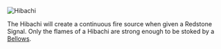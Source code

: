 ![Hibachi](block:betterwithmods:hibachi)

The Hibachi will create a continuous fire source when given a Redstone Signal. Only the flames of a Hibachi are strong enough to be stoked by a [Bellows](bellows.md).
